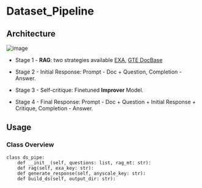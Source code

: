 # Dataset_Pipeline

## Architecture
![image](https://github.com/UIUC-Chatbot/AICE-rlaif/assets/143149589/02e60dc0-26ef-43c3-bdfb-9a65b5ddee24)

 *  Stage 1 - **RAG**: two strategies available [EXA](https://exa.ai/), [GTE DocBase](https://huggingface.co/datasets/LongQ/wiki-gte-rag)

 *  Stage 2 - Initial Response: Prompt - Doc + Question, Completion - Answer.

 *  Stage 3 - Self-critique: Finetuned **Improver** Model.

 *  Stage 4 - Final Response: Prompt - Doc + Question + Initial Response + Critique, Completion - Answer.

## Usage

### Class Overview
```
class ds_pipe:
    def __init__(self, questions: list, rag_mt: str):
    def rag(self, exa_key: str):
    def generate_response(self, anyscale_key: str):
    def build_ds(self, output_dir: str):
```
